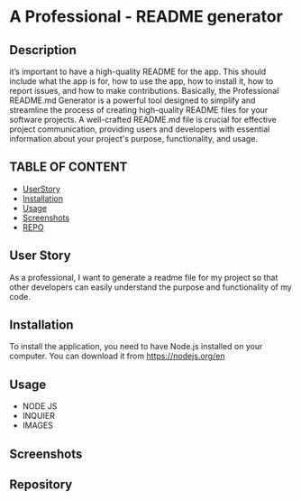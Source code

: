 # A Professional - README generator

## Description

it’s important to have a high-quality README for the app. This should include what the app is for, how to use the app, how to install it, how to report issues, and how to make contributions. Basically, the Professional README.md Generator is a powerful tool designed to simplify and streamline the process of creating high-quality README files for your software projects. A well-crafted README.md file is crucial for effective project communication, providing users and developers with essential information about your project's purpose, functionality, and usage.

## TABLE OF CONTENT

- [UserStory](#user)
- [Installation](#install)
- [Usage](#usage)
- [Screenshots](#screenshots)
- [REPO](#reposority)

## User Story

As a professional, I want to generate a readme file for my project so that other developers can easily understand the purpose and functionality of my code.

## Installation

To install the application, you need to have Node.js installed on your computer. You can download it from https://nodejs.org/en

## Usage

- NODE JS
- INQUIER
- IMAGES

## Screenshots

## Repository
